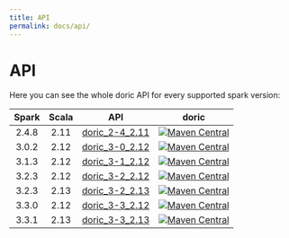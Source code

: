 ```yaml
---
title: API
permalink: docs/api/
---
```



# API

Here you can see the whole doric API for every supported spark version:

| Spark | Scala | API                                     |                                                                                  doric                                                                                  |
|:-----:|:-----:|-----------------------------------------|:-----------------------------------------------------------------------------------------------------------------------------------------------------------------------:|
| 2.4.8 | 2.11  | [doric_2-4_2.11](spark-2.4/scala-2.11/) | [![Maven Central](https://img.shields.io/maven-central/v/org.hablapps/doric_2-4_2.11)](https://mvnrepository.com/artifact/org.hablapps/doric_2-4_2.11/@STABLE_VERSION@) |
| 3.0.2 | 2.12  | [doric_3-0_2.12](spark-3.0/scala-2.12/) | [![Maven Central](https://img.shields.io/maven-central/v/org.hablapps/doric_3-0_2.12)](https://mvnrepository.com/artifact/org.hablapps/doric_3-0_2.12/@STABLE_VERSION@) |
| 3.1.3 | 2.12  | [doric_3-1_2.12](spark-3.1/scala-2.12/) | [![Maven Central](https://img.shields.io/maven-central/v/org.hablapps/doric_3-1_2.12)](https://mvnrepository.com/artifact/org.hablapps/doric_3-1_2.12/@STABLE_VERSION@) |
| 3.2.3 | 2.12  | [doric_3-2_2.12](spark-3.2/scala-2.12/) | [![Maven Central](https://img.shields.io/maven-central/v/org.hablapps/doric_3-2_2.12)](https://mvnrepository.com/artifact/org.hablapps/doric_3-2_2.12/@STABLE_VERSION@) |
| 3.2.3 | 2.13  | [doric_3-2_2.13](spark-3.2/scala-2.13/) | [![Maven Central](https://img.shields.io/maven-central/v/org.hablapps/doric_3-2_2.13)](https://mvnrepository.com/artifact/org.hablapps/doric_3-2_2.13/@STABLE_VERSION@) |
| 3.3.0 | 2.12  | [doric_3-3_2.12](spark-3.3/scala-2.12/) | [![Maven Central](https://img.shields.io/maven-central/v/org.hablapps/doric_3-3_2.12)](https://mvnrepository.com/artifact/org.hablapps/doric_3-3_2.12/@STABLE_VERSION@) |
| 3.3.1 | 2.13  | [doric_3-3_2.13](spark-3.3/scala-2.13/) | [![Maven Central](https://img.shields.io/maven-central/v/org.hablapps/doric_3-3_2.13)](https://mvnrepository.com/artifact/org.hablapps/doric_3-3_2.13/@STABLE_VERSION@) |
